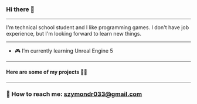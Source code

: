 ### Hi there 👋
- - -

I'm technical school student and I like programming games. I don't have job experience, but I'm looking forward to learn new things.
- - -
- 🎮 I’m currently learning Unreal Engine 5
- - -
#### Here are some of my projects 👨‍💻
- - -
### 📧 How to reach me: szymondr033@gmail.com

<!--
**Szymon-Drazik/Szymon-Drazik** is a ✨ _special_ ✨ repository because its `README.md` (this file) appears on your GitHub profile.

Here are some ideas to get you started:

- 🔭 I’m currently working on ...
- 🌱 I’m currently learning ...
- 👯 I’m looking to collaborate on ...
- 🤔 I’m looking for help with ...
- 💬 Ask me about ...
- 📫 How to reach me: ...
- 😄 Pronouns: ...
- ⚡ Fun fact: ...
-->

